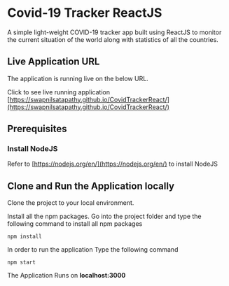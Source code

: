 
# Covid-19 Tracker ReactJS

A simple light-weight COVID-19 tracker app built using ReactJS to monitor the current situation of the world along with statistics of all the countries.

## Live Application URL

The application is running live on the below URL.

Click to see live running application [https://swapnilsatapathy.github.io/CovidTrackerReact/](https://swapnilsatapathy.github.io/CovidTrackerReact/)

## Prerequisites

### Install NodeJS

Refer to [https://nodejs.org/en/](https://nodejs.org/en/) to install NodeJS

## Clone and Run the Application locally

Clone the project to your local environment.

Install all the npm packages. Go into the project folder and type the following command to install all npm packages

```
npm install
```

In order to run the application Type the following command

```
npm start
```

The Application Runs on **localhost:3000**












